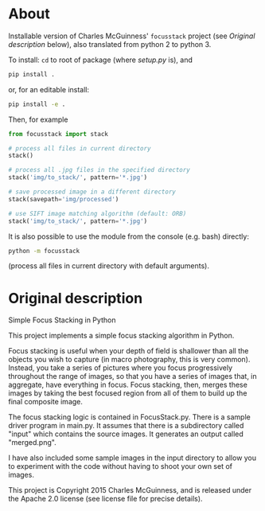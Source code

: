 # About

Installable version of Charles McGuinness' `focusstack` project (see *Original description* below), also translated from python 2 to python 3.

To install: `cd` to root of package (where *setup.py* is), and
```bash
pip install .
```
or, for an editable install:
```bash
pip install -e .
```

Then, for example
```python
from focusstack import stack

# process all files in current directory
stack()

# process all .jpg files in the specified directory
stack('img/to_stack/', pattern='*.jpg')

# save processed image in a different directory
stack(savepath='img/processed')

# use SIFT image matching algorithm (default: ORB)
stack('img/to_stack/', pattern='*.jpg')
```

It is also possible to use the module from the console (e.g. bash) directly:
```bash
python -m focusstack
```
(process all files in current directory with default arguments).

# Original description

Simple Focus Stacking in Python

This project implements a simple focus stacking algorithm in Python.

Focus stacking is useful when your depth of field is shallower than
all the objects you wish to capture (in macro photography, this is
very common).  Instead, you take a series of pictures where you focus
progressively throughout the range of images, so that you have a series
of images that, in aggregate, have everything in focus.  Focus stacking,
then, merges these images by taking the best focused region from all
of them to build up the final composite image.

The focus stacking logic is contained in FocusStack.py.  There is a
sample driver program in main.py.  It assumes that there is a subdirectory
called "input" which contains the source images.  It generates an output
called "merged.png".

I have also included some sample images in the input directory to allow
you to experiment with the code without having to shoot your own set of images.

This project is Copyright 2015 Charles McGuinness, and is released under the
Apache 2.0 license (see license file for precise details).
